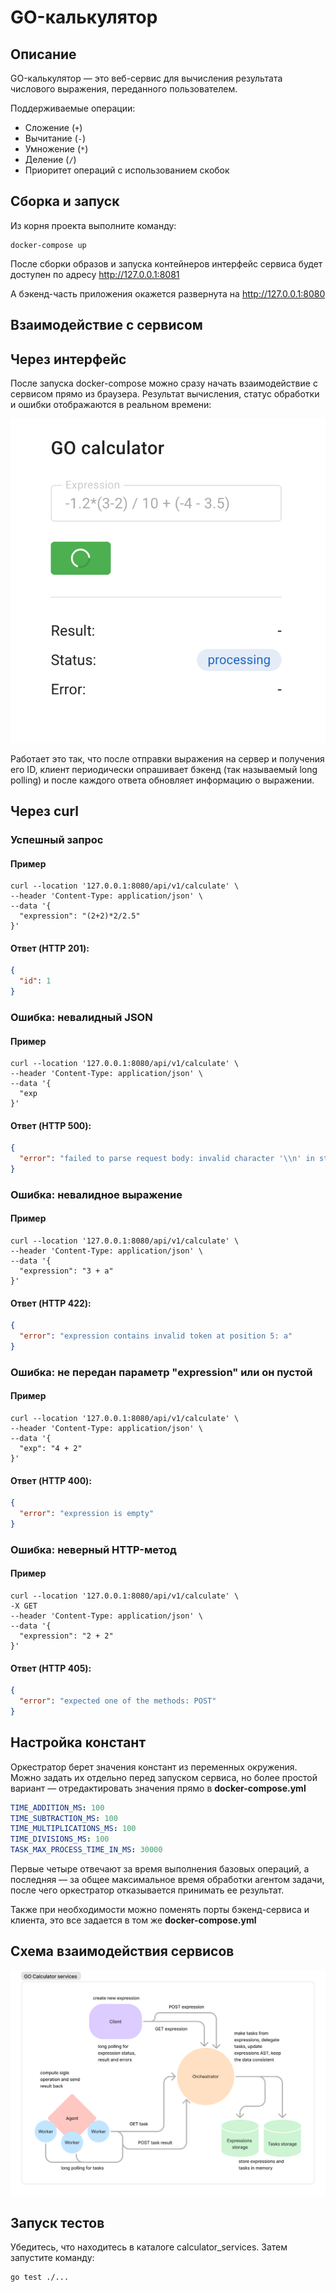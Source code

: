 # GO-калькулятор

## Описание
GO-калькулятор — это веб-сервис для вычисления результата числового выражения, переданного пользователем.

Поддерживаемые операции:
- Сложение (`+`)
- Вычитание (`-`)
- Умножение (`*`)
- Деление (`/`)
- Приоритет операций с использованием скобок

## Сборка и запуск

Из корня проекта выполните команду:

```shell
docker-compose up
```

После сборки образов и запуска контейнеров интерфейс сервиса будет доступен по адресу http://127.0.0.1:8081

А бэкенд-часть приложения окажется развернута на http://127.0.0.1:8080

## Взаимодействие с сервисом

## Через интерфейс

После запуска docker-compose можно сразу начать взаимодействие с сервисом прямо из браузера. Результат вычисления, статус обработки и ошибки отображаются в реальном времени: 

![Скриншот интерфейса клиента](readme_assets/client_screenshot.png)

Работает это так, что после отправки выражения на сервер и получения его ID, клиент периодически опрашивает бэкенд (так называемый long polling) и после каждого ответа обновляет информацию о выражении.

## Через curl

### Успешный запрос

#### Пример
```shell
curl --location '127.0.0.1:8080/api/v1/calculate' \
--header 'Content-Type: application/json' \
--data '{
  "expression": "(2+2)*2/2.5"
}'
```

#### Ответ (HTTP 201):
```json
{
  "id": 1
}
```

### Ошибка: невалидный JSON

#### Пример
```shell
curl --location '127.0.0.1:8080/api/v1/calculate' \
--header 'Content-Type: application/json' \
--data '{
  "exp
}'
```

#### Ответ (HTTP 500):
```json
{
  "error": "failed to parse request body: invalid character '\\n' in string literal"
}
```

### Ошибка: невалидное выражение

#### Пример
```shell
curl --location '127.0.0.1:8080/api/v1/calculate' \
--header 'Content-Type: application/json' \
--data '{
  "expression": "3 + a"
}'
```

#### Ответ (HTTP 422):
```json
{
  "error": "expression contains invalid token at position 5: а"
}
```

### Ошибка: не передан параметр "expression" или он пустой

#### Пример
```shell
curl --location '127.0.0.1:8080/api/v1/calculate' \
--header 'Content-Type: application/json' \
--data '{
  "exp": "4 + 2"
}'
```

#### Ответ (HTTP 400):
```json
{
  "error": "expression is empty"
}
```

### Ошибка: неверный HTTP-метод

#### Пример
```shell
curl --location '127.0.0.1:8080/api/v1/calculate' \
-X GET
--header 'Content-Type: application/json' \
--data '{
  "expression": "2 + 2"
}'
```

#### Ответ (HTTP 405):
```json
{
  "error": "expected one of the methods: POST"
}
```
## Настройка констант

Оркестратор берет значения констант из переменных окружения. Можно задать их отдельно перед запуском сервиса, но более простой вариант — отредактировать значения прямо в **docker-compose.yml**

```yaml
TIME_ADDITION_MS: 100
TIME_SUBTRACTION_MS: 100
TIME_MULTIPLICATIONS_MS: 100
TIME_DIVISIONS_MS: 100
TASK_MAX_PROCESS_TIME_IN_MS: 30000
```

Первые четыре отвечают за время выполнения базовых операций, а последняя — за общее максимальное время обработки агентом задачи, после чего оркестратор отказывается принимать ее результат.

Также при необходимости можно поменять порты бэкенд-сервиса и клиента, это все задается в том же **docker-compose.yml**

## Схема взаимодействия сервисов

![Схема сервисов](readme_assets/services_shema.png)

## Запуск тестов

Убедитесь, что находитесь в каталоге calculator_services. Затем запустите команду:
```shell
go test ./... 
```
